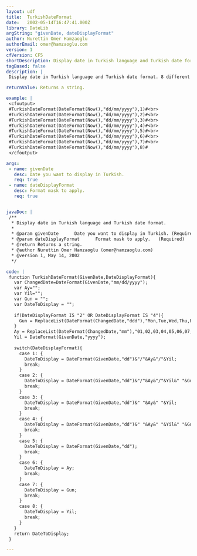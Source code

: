 ```yaml
---
layout: udf
title:  TurkishDateFormat
date:   2002-05-14T16:47:41.000Z
library: DateLib
argString: "givenDate, dateDisplayFormat"
author: Nurettin Omer Hamzaoglu
authorEmail: omer@hamzaoglu.com
version: 1
cfVersion: CF5
shortDescription: Display date in Turkish language and Turkish date format.
tagBased: false
description: |
 Display date in Turkish language and Turkish date format. 8 different outputs available for display.

returnValue: Returns a string.

example: |
 <cfoutput>
 #TurkishDateFormat(DateFormat(Now(),"dd/mm/yyyy"),1)#<br>
 #TurkishDateFormat(DateFormat(Now(),"dd/mm/yyyy"),2)#<br>
 #TurkishDateFormat(DateFormat(Now(),"dd/mm/yyyy"),3)#<br>
 #TurkishDateFormat(DateFormat(Now(),"dd/mm/yyyy"),4)#<br>
 #TurkishDateFormat(DateFormat(Now(),"dd/mm/yyyy"),5)#<br>
 #TurkishDateFormat(DateFormat(Now(),"dd/mm/yyyy"),6)#<br>
 #TurkishDateFormat(DateFormat(Now(),"dd/mm/yyyy"),7)#<br>
 #TurkishDateFormat(DateFormat(Now(),"dd/mm/yyyy"),8)#
 </cfoutput>

args:
 - name: givenDate
   desc: Date you want to display in Turkish.
   req: true
 - name: dateDisplayFormat
   desc: Format mask to apply.  
   req: true


javaDoc: |
 /**
  * Display date in Turkish language and Turkish date format.
  * 
  * @param givenDate      Date you want to display in Turkish. (Required)
  * @param dateDisplayFormat      Format mask to apply.   (Required)
  * @return Returns a string. 
  * @author Nurettin Omer Hamzaoglu (omer@hamzaoglu.com) 
  * @version 1, May 14, 2002 
  */

code: |
 function TurkishDateFormat(GivenDate,DateDisplayFormat){
   var ChangedDate=DateFormat(GivenDate,"mm/dd/yyyy");
   var Ay="";
   var Yil="";
   var Gun = "";
   var DateToDisplay = "";
 
   if(DateDisplayFormat IS "2" OR DateDisplayFormat IS "4"){
     Gun = ReplaceList(DateFormat(ChangedDate,"ddd"),"Mon,Tue,Wed,Thu,Fri,Sat,Sun","Pazartesi,Sal�,�ar�amba,Per�embe,Cuma,Cumartesi,Pazar");
   }    
   Ay = ReplaceList(DateFormat(ChangedDate,"mm"),"01,02,03,04,05,06,07,08,09,10,11,12","Ocak,�ubat,Mart,Nisan,May�s,Haziran,Temmuz,A�ustos,Eyl�l,Ekim,Kas�m,Aral�k");
   Yil = DateFormat(GivenDate,"yyyy");
 
   switch(DateDisplayFormat){
     case 1: {
       DateToDisplay = DateFormat(GivenDate,"dd")&"/"&Ay&"/"&Yil;
       break;
     }
     case 2: {
       DateToDisplay = DateFormat(GivenDate,"dd")&"/"&Ay&"/"&Yil&" "&Gun;
       break;
     }
     case 3: {
       DateToDisplay = DateFormat(GivenDate,"dd")&" "&Ay&" "&Yil;
       break;
     }
     case 4: {
       DateToDisplay = DateFormat(GivenDate,"dd")&" "&Ay&" "&Yil&" "&Gun;
       break;
     }
     case 5: {
       DateToDisplay = DateFormat(GivenDate,"dd");
       break;
     }
     case 6: {
       DateToDisplay = Ay;
       break;
     }
     case 7: {
       DateToDisplay = Gun;
       break;
     }
     case 8: {
       DateToDisplay = Yil;
       break;
     }    
   }
   return DateToDisplay;
 }

---
```


